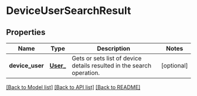 # DeviceUserSearchResult

## Properties
Name | Type | Description | Notes
------------ | ------------- | ------------- | -------------
**device_user** | [**User_**](User_.md) | Gets or sets list of device details resulted in the search operation. | [optional] 

[[Back to Model list]](../README.md#documentation-for-models) [[Back to API list]](../README.md#documentation-for-api-endpoints) [[Back to README]](../README.md)


